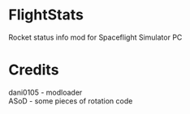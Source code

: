 # FlightStats

Rocket status info mod for Spaceflight Simulator PC

# Credits

dani0105 - modloader<br>
ASoD - some pieces of rotation code
